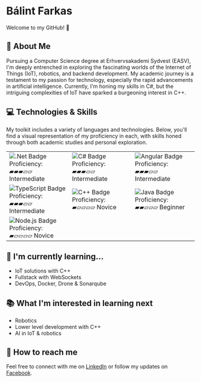 # Bálint Farkas

Welcome to my GitHub! 🚀

## 📖 About Me
Pursuing a Computer Science degree at Erhvervsakademi Sydvest (EASV), I'm deeply entrenched in exploring the fascinating worlds of the Internet of Things (IoT), robotics, and backend development. My academic journey is a testament to my passion for technology, especially the rapid advancements in artificial intelligence. Currently, I'm honing my skills in C#, but the intriguing complexities of IoT have sparked a burgeoning interest in C++.

## 💻 Technologies & Skills
My toolkit includes a variety of languages and technologies. Below, you'll find a visual representation of my proficiency in each, with skills honed through both academic studies and personal exploration.

| | | |
|---|---|---|
| ![.Net Badge](https://img.shields.io/badge/.Net-512BD4?style=flat-square&logo=.net)<br>Proficiency: ▰▰▰▱▱ Intermediate | ![C# Badge](https://img.shields.io/badge/C%23-239120?style=flat-square&logo=c-sharp)<br>Proficiency: ▰▰▰▱▱ Intermediate | ![Angular Badge](https://img.shields.io/badge/Angular-DD0031?style=flat-square&logo=angular)<br>Proficiency: ▰▰▰▱▱ Intermediate |
| ![TypeScript Badge](https://img.shields.io/badge/TypeScript-007ACC?style=flat-square&logo=typescript)<br>Proficiency: ▰▰▰▱▱ Intermediate | ![C++ Badge](https://img.shields.io/badge/C++-00599C?style=flat-square&logo=c%2B%2B)<br>Proficiency: ▰▱▱▱▱ Novice | ![Java Badge](https://img.shields.io/badge/Java-ED8B00?style=flat-square&logo=java)<br>Proficiency: ▰▰▱▱▱ Beginner |
| ![Node.js Badge](https://img.shields.io/badge/Node.js-43853D?style=flat-square&logo=node.js)<br>Proficiency: ▰▱▱▱▱ Novice | | |

## 🌱 I'm currently learning...
- IoT solutions with C++
- Fullstack with WebSockets
- DevOps, Docker, Drone & Sonarqube

## 📚 What I'm interested in learning next
- Robotics
- Lower level development with C++
- AI in IoT & robotics

## 🤝 How to reach me
Feel free to connect with me on [LinkedIn](https://www.linkedin.com/in/balintjanosfarkas/) or follow my updates on [Facebook](https://www.facebook.com/ffbalint/).
